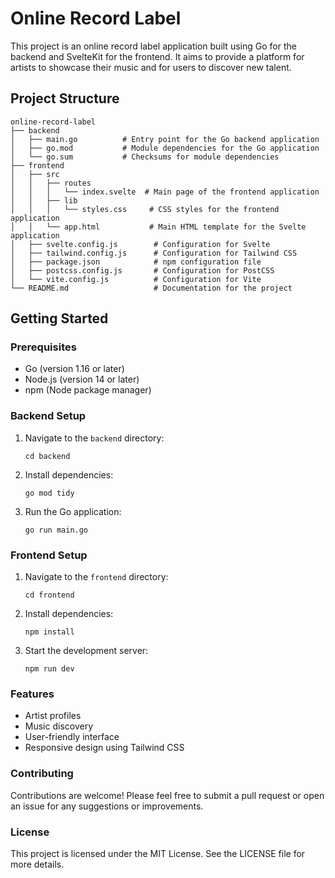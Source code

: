 # Online Record Label

This project is an online record label application built using Go for the backend and SvelteKit for the frontend. It aims to provide a platform for artists to showcase their music and for users to discover new talent.

## Project Structure

```
online-record-label
├── backend
│   ├── main.go          # Entry point for the Go backend application
│   ├── go.mod           # Module dependencies for the Go application
│   └── go.sum           # Checksums for module dependencies
├── frontend
│   ├── src
│   │   ├── routes
│   │   │   └── index.svelte  # Main page of the frontend application
│   │   ├── lib
│   │   │   └── styles.css     # CSS styles for the frontend application
│   │   └── app.html           # Main HTML template for the Svelte application
│   ├── svelte.config.js        # Configuration for Svelte
│   ├── tailwind.config.js      # Configuration for Tailwind CSS
│   ├── package.json            # npm configuration file
│   ├── postcss.config.js       # Configuration for PostCSS
│   └── vite.config.js          # Configuration for Vite
└── README.md                   # Documentation for the project
```

## Getting Started

### Prerequisites

- Go (version 1.16 or later)
- Node.js (version 14 or later)
- npm (Node package manager)

### Backend Setup

1. Navigate to the `backend` directory:
   ```
   cd backend
   ```

2. Install dependencies:
   ```
   go mod tidy
   ```

3. Run the Go application:
   ```
   go run main.go
   ```

### Frontend Setup

1. Navigate to the `frontend` directory:
   ```
   cd frontend
   ```

2. Install dependencies:
   ```
   npm install
   ```

3. Start the development server:
   ```
   npm run dev
   ```

### Features

- Artist profiles
- Music discovery
- User-friendly interface
- Responsive design using Tailwind CSS

### Contributing

Contributions are welcome! Please feel free to submit a pull request or open an issue for any suggestions or improvements.

### License

This project is licensed under the MIT License. See the LICENSE file for more details.